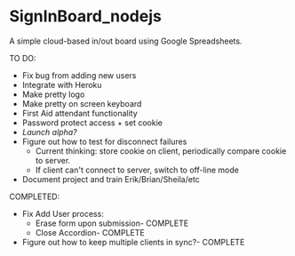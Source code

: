 # SignInBoard_nodejs

A simple cloud-based in/out board using Google Spreadsheets.

TO DO:

- Fix bug from adding new users
- Integrate with Heroku
- Make pretty logo
- Make pretty on screen keyboard
- First Aid attendant functionality
- Password protect access + set cookie
- *Launch alpha?*
- Figure out how to test for disconnect failures
	- Current thinking: store cookie on client, periodically compare cookie to server. 
	- If client can't connect to server, switch to off-line mode
- Document project and train Erik/Brian/Sheila/etc

COMPLETED:
- Fix Add User process:
	- Erase form upon submission- COMPLETE
	- Close Accordion- COMPLETE
- Figure out how to keep multiple clients in sync?- COMPLETE